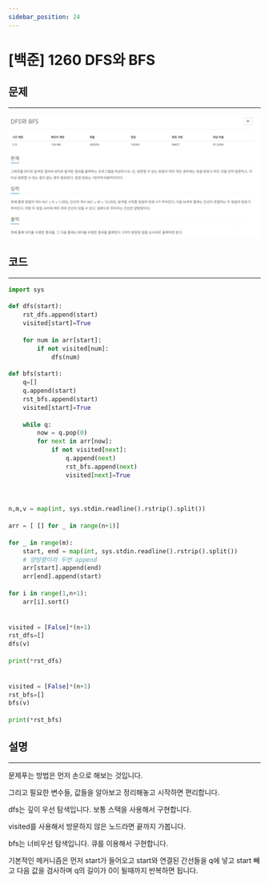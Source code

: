 ```yaml
---
sidebar_position: 24
---
```


# [백준] 1260 DFS와 BFS

## 문제

---

![Alt text](./img/1-30/image24.png)

## 코드

---

```python
import sys

def dfs(start):
    rst_dfs.append(start)
    visited[start]=True

    for num in arr[start]:
        if not visited[num]:
            dfs(num)

def bfs(start):
    q=[]
    q.append(start)
    rst_bfs.append(start)
    visited[start]=True

    while q:
        now = q.pop(0)
        for next in arr[now]:
            if not visited[next]:
                q.append(next)
                rst_bfs.append(next)
                visited[next]=True



n,m,v = map(int, sys.stdin.readline().rstrip().split())

arr = [ [] for _ in range(n+1)]

for _ in range(m):
    start, end = map(int, sys.stdin.readline().rstrip().split())
    # 양방향이라 두번 append
    arr[start].append(end)
    arr[end].append(start)

for i in range(1,n+1):
    arr[i].sort()


visited = [False]*(n+1)
rst_dfs=[]
dfs(v)

print(*rst_dfs)


visited = [False]*(n+1)
rst_bfs=[]
bfs(v)

print(*rst_bfs)
```

## 설명

---

문제푸는 방법은 먼저 손으로 해보는 것입니다.

그리고 필요한 변수들, 값들을 알아보고 정리해놓고 시작하면 편리합니다.

dfs는 깊이 우선 탐색입니다. 보통 스택을 사용해서 구현합니다.

visited를 사용해서 방문하지 않은 노드라면 끝까지 가봅니다.

bfs는 너비우선 탐색입니다. 큐를 이용해서 구현합니다.

기본적인 메커니즘은 먼저 start가 들어오고 start와 연결된 간선들을 q에 넣고 start 빼고 다음 값을 검사하며 q의 길이가 0이 될때까지 반복하면 됩니다.
